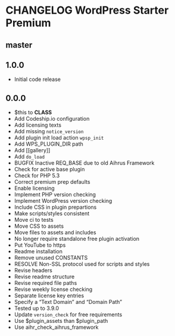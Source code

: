 # CHANGELOG WordPress Starter Premium

## master

## 1.0.0
* Initial code release 

## 0.0.0
* $this to __CLASS__
* Add Codeship.io configuration
* Add licensing texts
* Add missing `notice_version`
* Add plugin init load action `wpsp_init`
* Add WPS_PLUGIN_DIR path
* Add [[gallery]]
* Add `do_load` 
* BUGFIX Inactive REQ_BASE due to old Aihrus Framework
* Check for active base plugin
* Check for PHP 5.3
* Correct premium prep defaults
* Enable licensing 
* Implement PHP version checking
* Implement WordPress version checking
* Include CSS in plugin prepartions
* Make scripts/styles consistent
* Move ci to tests
* Move CSS to assets
* Move files to assets and includes
* No longer require standalone free plugin activation
* Put YouTube to https
* Readme installation
* Remove unused CONSTANTS
* RESOLVE Non-SSL protocol used for scripts and styles
* Revise headers
* Revise readme structure
* Revise required file paths
* Revise weekly license checking
* Separate license key entries
* Specify a “Text Domain” and “Domain Path”
* Tested up to 3.9.0
* Update `version_check` for free requirements
* Use $plugin_assets than $plugin_path
* Use aihr_check_aihrus_framework